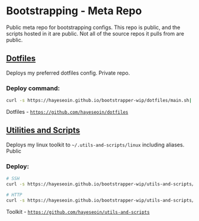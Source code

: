 # Bootstrapping - Meta Repo

Public meta repo for bootstrapping configs. This repo is public, and the scripts hosted in it are public. Not all of the source repos it pulls from are public. 

## [Dotfiles](/dotfiles)

Deploys my preferred dotfiles config. Private repo.

### Deploy command: 
```sh
curl -s https://hayeseoin.github.io/bootstrapper-wip/dotfiles/main.sh| bash
```
Dotfiles - [`https://github.com/hayeseoin/dotfiles`](https://github.com/hayeseoin/dotfiles)

## [Utilities and Scripts](/utils-and-scripts/)

Deploys my linux toolkit to `~/.utils-and-scripts/linux` including aliases. Public

### Deploy:
```sh
# SSH
curl -s https://hayeseoin.github.io/bootstrapper-wip/utils-and-scripts/main.sh | bash

# HTTP
curl -s https://hayeseoin.github.io/bootstrapper-wip/utils-and-scripts/main.sh | bash -s http
```
Toolkit - [`https://github.com/hayeseoin/utils-and-scripts`](https://github.com/hayeseoin/utils-and-scripts)

